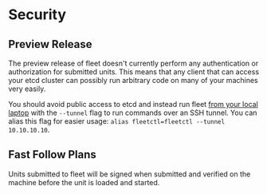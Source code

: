 # Security

## Preview Release

The preview release of fleet doesn't currently perform any authentication or authorization for submitted units. This means that any client that can access your etcd cluster can possibly run arbitrary code on many of your machines very easily.

You should avoid public access to etcd and instead run fleet [from your local laptop](https://github.com/coreos/fleet/blob/master/Documentation/using-the-client.md#get-up-and-running) with the `--tunnel` flag to run commands over an SSH tunnel. You can alias this flag for easier usage: `alias fleetctl=fleetctl --tunnel 10.10.10.10`.

## Fast Follow Plans

Units submitted to fleet will be signed when submitted and verified on the machine before the unit is loaded and started.